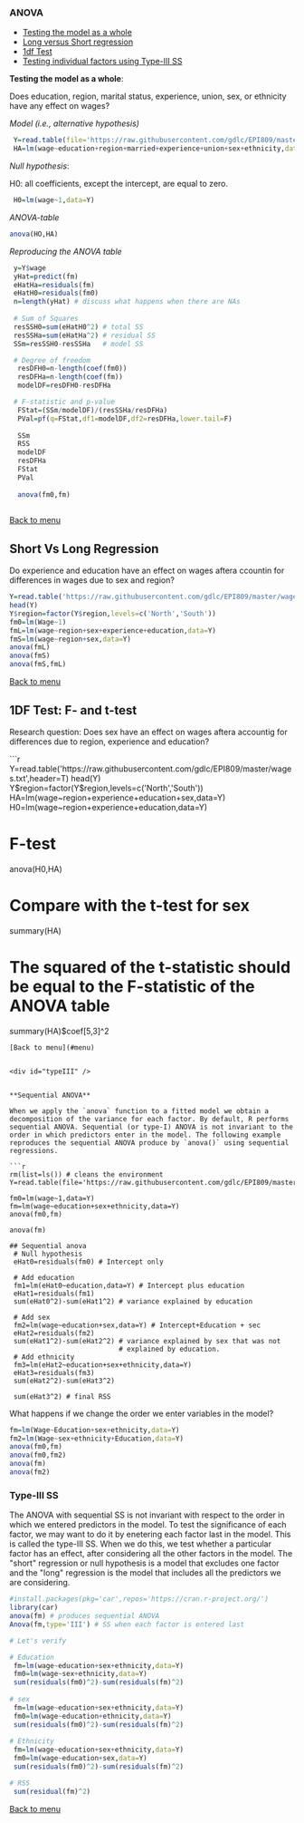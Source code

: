 <div id="menu" />

### ANOVA
 
  - [Testing the model as a whole](#whole-model)
  - [Long versus Short regression](#long-short)
  - [1df Test](#1DF)
  - [Testing individual factors using Type-III SS](#typeIII)


<div id="whole-model" />

**Testing the model as a whole**: 

Does education, region, marital status, experience, union, sex, or ethnicity have any effect on wages?

*Model (i.e., alternative hypothesis)*

```r
 Y=read.table(file='https://raw.githubusercontent.com/gdlc/EPI809/master/wages.txt',header=TRUE)
 HA=lm(wage~education+region+married+experience+union+sex+ethnicity,data=Y)
```

*Null hypothesis*: 

H0: all coefficients, except the intercept, are equal to zero.

```r
 H0=lm(wage~1,data=Y)
```

*ANOVA-table*

```r
anova(HO,HA)
```

*Reproducing the ANOVA table*

```r
 y=Y$wage
 yHat=predict(fm)
 eHatHa=residuals(fm)
 eHatH0=residuals(fm0)
 n=length(yHat) # discuss what happens when there are NAs
 
 # Sum of Squares
 resSSH0=sum(eHatH0^2) # total SS  
 resSSHa=sum(eHatHa^2) # residual SS
 SSm=resSSH0-resSSHa   # model SS

 # Degree of freedom
  resDFH0=n-length(coef(fm0))
  resDFHa=n-length(coef(fm))
  modelDF=resDFH0-resDFHa

 # F-statistic and p-value
  FStat=(SSm/modelDF)/(resSSHa/resDFHa)
  PVal=pf(q=FStat,df1=modelDF,df2=resDFHa,lower.tail=F)
  
  SSm
  RSS
  modelDF
  resDFHa
  FStat
  PVal
  
  anova(fm0,fm)
  
```
[Back to menu](#menu)

<div id="long-short" />


## Short Vs Long Regression

Do experience and education have an effect on wages aftera ccountin for differences in wages due to sex and region?

```r
Y=read.table('https://raw.githubusercontent.com/gdlc/EPI809/master/wages.txt',header=T)
head(Y)
Y$region=factor(Y$region,levels=c('North','South'))
fm0=lm(Wage~1)
fmL=lm(wage~region+sex+experience+education,data=Y)
fmS=lm(wage~region+sex,data=Y)
anova(fmL)
anova(fmS)
anova(fmS,fmL)

```
[Back to menu](#menu)


## 1DF Test: F- and t-test

Research question: Does sex have an effect on wages aftera accountig for differences due to region, experience and education?

<div id="1DF" />
```r
 Y=read.table('https://raw.githubusercontent.com/gdlc/EPI809/master/wages.txt',header=T)
 head(Y)
 Y$region=factor(Y$region,levels=c('North','South'))
 HA=lm(wage~region+experience+education+sex,data=Y)
 H0=lm(wage~region+experience+education,data=Y)
 
 # F-test
 anova(H0,HA)
 
 # Compare with the t-test for sex
 summary(HA)
 
 # The squared of the t-statistic should be equal to the F-statistic of the ANOVA table
 summary(HA)$coef[5,3]^2
```
[Back to menu](#menu)


<div id="typeIII" />


**Sequential ANOVA**

When we apply the `anova` function to a fitted model we obtain a decomposition of the variance for each factor. By default, R performs sequential ANOVA. Sequential (or type-I) ANOVA is not invariant to the order in which predictors enter in the model. The following example reproduces the sequential ANOVA produce by `anova()` using sequential regressions. 

```r
rm(list=ls()) # cleans the environment
Y=read.table(file='https://raw.githubusercontent.com/gdlc/EPI809/master/wages.txt',header=T)

fm0=lm(wage~1,data=Y)
fm=lm(wage~education+sex+ethnicity,data=Y)
anova(fm0,fm)

anova(fm)

## Sequential anova
 # Null hypothesis
 eHat0=residuals(fm0) # Intercept only

 # Add education
 fm1=lm(eHat0~education,data=Y) # Intercept plus education
 eHat1=residuals(fm1)
 sum(eHat0^2)-sum(eHat1^2) # variance explained by education

 # Add sex
 fm2=lm(wage~education+sex,data=Y) # Intercept+Education + sec
 eHat2=residuals(fm2)
 sum(eHat1^2)-sum(eHat2^2) # variance explained by sex that was not 
                           # explained by education.
 # Add ethnicity
 fm3=lm(eHat2~education+sex+ethnicity,data=Y)
 eHat3=residuals(fm3)
 sum(eHat2^2)-sum(eHat3^2)
 
 sum(eHat3^2) # final RSS

```

What happens if we change the order we enter variables in the model?

```r
fm=lm(Wage~Education+sex+ethnicity,data=Y)
fm2=lm(Wage~sex+ethnicity+Education,data=Y)
anova(fm0,fm)
anova(fm0,fm2)
anova(fm)
anova(fm2)
```

### Type-III SS 

The ANOVA with sequential SS is not invariant with respect to the order in which we entered predictors in the model. To test the significance of each factor, we may want to do it by enetering each factor last in the model. This is called the type-III SS. When we do this, we test whether a particular factor has an effect, after considering all the other factors in the model. The "short" regression or null hypothesis is a model that excludes one factor and the "long" regression is the model that includes all the predictors we are considering.


```r
#install.packages(pkg='car',repos='https://cran.r-project.org/')
library(car)
anova(fm) # produces sequential ANOVA
Anova(fm,type='III') # SS when each factor is entered last

# Let's verify

# Education
 fm=lm(wage~education+sex+ethnicity,data=Y)
 fm0=lm(wage~sex+ethnicity,data=Y)
 sum(residuals(fm0)^2)-sum(residuals(fm)^2)
 
# sex
 fm=lm(wage~education+sex+ethnicity,data=Y)
 fm0=lm(wage~education+ethnicity,data=Y)
 sum(residuals(fm0)^2)-sum(residuals(fm)^2)
 
# Ethnicity
 fm=lm(wage~education+sex+ethnicity,data=Y)
 fm0=lm(wage~education+sex,data=Y)
 sum(residuals(fm0)^2)-sum(residuals(fm)^2)

# RSS
 sum(residual(fm)^2)

```

[Back to menu](#menu)

